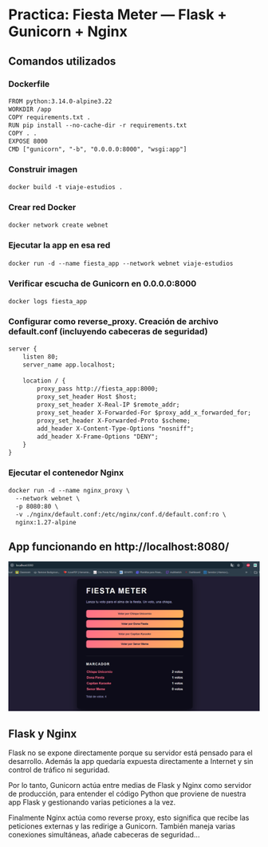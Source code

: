 # Practica: Fiesta Meter — Flask + Gunicorn + Nginx

## Comandos utilizados

### Dockerfile
```
FROM python:3.14.0-alpine3.22
WORKDIR /app
COPY requirements.txt .
RUN pip install --no-cache-dir -r requirements.txt
COPY . .
EXPOSE 8000
CMD ["gunicorn", "-b", "0.0.0.0:8000", "wsgi:app"]
```

### Construir imagen

`docker build -t viaje-estudios .`

### Crear red Docker

`docker network create webnet`

### Ejecutar la app en esa red

`docker run -d --name fiesta_app --network webnet viaje-estudios`

### Verificar escucha de Gunicorn en 0.0.0.0:8000

`docker logs fiesta_app`

### Configurar como reverse_proxy. Creación de archivo default.conf (incluyendo cabeceras de seguridad)

```
server {
    listen 80;
    server_name app.localhost;

    location / {
        proxy_pass http://fiesta_app:8000;
        proxy_set_header Host $host;
        proxy_set_header X-Real-IP $remote_addr;
        proxy_set_header X-Forwarded-For $proxy_add_x_forwarded_for;
        proxy_set_header X-Forwarded-Proto $scheme;
        add_header X-Content-Type-Options "nosniff";
        add_header X-Frame-Options "DENY";
    }
}
```

### Ejecutar el contenedor Nginx

```
docker run -d --name nginx_proxy \
  --network webnet \
  -p 8080:80 \
  -v ./nginx/default.conf:/etc/nginx/conf.d/default.conf:ro \
  nginx:1.27-alpine
```

## App funcionando en http://localhost:8080/

![alt text](image-1.png)

## Flask y Nginx

Flask no se expone directamente porque su servidor está pensado para el desarrollo. Además la app quedaría expuesta directamente a Internet y sin control de tráfico ni seguridad. 

Por lo tanto, Gunicorn actúa entre medias de Flask y Nginx como servidor de producción, para entender el código Python que proviene de nuestra app Flask y gestionando varias peticiones a la vez.

Finalmente Nginx actúa como reverse proxy, esto significa que recibe las peticiones externas y las redirige a Gunicorn. También maneja varias conexiones simultáneas, añade cabeceras de seguridad...
